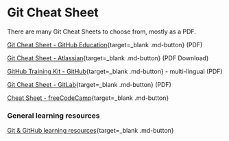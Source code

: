 # Git Cheat Sheet

There are many Git Cheat Sheets to choose from, mostly as a PDF.


[Git Cheat Sheet - GitHub Education](https://education.github.com/git-cheat-sheet-education.pdf){target=_blank .md-button} (PDF)

[Git Cheat Sheet - Atlassian](https://www.atlassian.com/git/tutorials/atlassian-git-cheatsheet){target=_blank .md-button} (PDF Download)

[GitHub Training Kit - GitHub](https://training.github.com/){target=_blank .md-button} - multi-lingual (PDF)

[Git Cheat Sheet - GitLab](https://about.gitlab.com/images/press/git-cheat-sheet.pdf){target=_blank .md-button} (PDF)

[Cheat Sheet - freeCodeCamp](https://www.freecodecamp.org/news/git-cheat-sheet/){target=_blank .md-button}


### General learning resources

[Git & GitHub learning resources](https://docs.github.com/en/get-started/start-your-journey/git-and-github-learning-resources){target=_blank .md-button}
